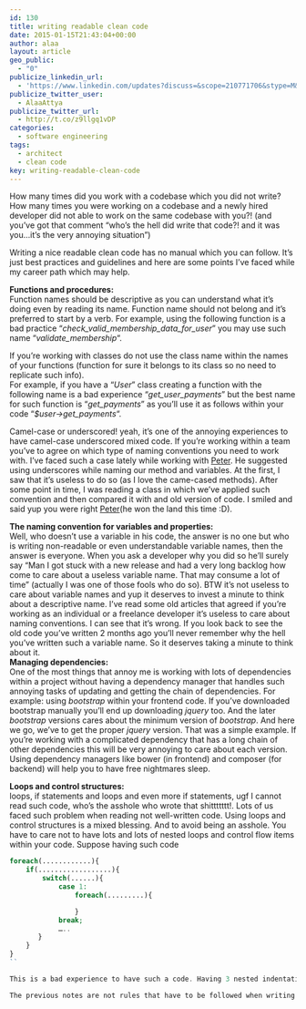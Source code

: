 ```yaml
---
id: 130
title: writing readable clean code
date: 2015-01-15T21:43:04+00:00
author: alaa
layout: article
geo_public:
  - "0"
publicize_linkedin_url:
  - 'https://www.linkedin.com/updates?discuss=&scope=210771706&stype=M&topic=5961608334749478912&type=U&a=3kmE'
publicize_twitter_user:
  - AlaaAttya
publicize_twitter_url:
  - http://t.co/z9llgq1vDP
categories:
  - software engineering
tags:
  - architect
  - clean code
key: writing-readable-clean-code
---
```

How many times did you work with a codebase which you did not write?  
How many times you were working on a codebase and a newly hired developer did not able to work on the same codebase with you?! (and you&#8217;ve got that comment &#8220;who&#8217;s the hell did write that code?! and it was you&#8230;it&#8217;s the very annoying situation&#8221;)

Writing a nice readable clean code has no manual which you can follow. It&#8217;s just best practices and guidelines and here are some points I&#8217;ve faced while my career path which may help.

**Functions and procedures:**  
Function names should be descriptive as you can understand what it&#8217;s doing even by reading its name. Function name should not belong and it&#8217;s preferred to start by a verb. For example, using the following function is a bad practice &#8220;_check\_valid\_membership\_data\_for_user_&#8221; you may use such name &#8220;_validate_membership_&#8220;.

If you&#8217;re working with classes do not use the class name within the names of your functions (function for sure it belongs to its class so no need to replicate such info).  
For example, if you have a &#8220;_User_&#8221; class creating a function with the following name is a bad experience &#8220;_get\_user\_payments_&#8221; but the best name for such function is &#8220;_get_payments_&#8221; as you&#8217;ll use it as follows within your code &#8220;_$user->get_payments_&#8220;.

Camel-case or underscored! yeah, it&#8217;s one of the annoying experiences to have camel-case underscored mixed code. If you&#8217;re working within a team you&#8217;ve to agree on which type of naming conventions you need to work with. I&#8217;ve faced such a case lately while working with <a title="Peter" href="https://twitter.com/peter_yanni" target="_blank" rel="noopener">Peter</a>. He suggested using underscores while naming our method and variables. At the first, I saw that it&#8217;s useless to do so (as I love the came-cased methods). After some point in time, I was reading a class in which we&#8217;ve applied such convention and then compared it with and old version of code. I smiled and said yup you were right <a title="Peter" href="https://twitter.com/peter_yanni" target="_blank" rel="noopener">Peter</a>(he won the land this time :D).

**The naming convention for variables and properties:**  
Well, who doesn&#8217;t use a variable in his code, the answer is no one but who is writing non-readable or even understandable variable names, then the answer is everyone. When you ask a developer why you did so he&#8217;ll surely say “Man I got stuck with a new release and had a very long backlog how come to care about a useless variable name. That may consume a lot of time” (actually I was one of those fools who do so). BTW it&#8217;s not useless to care about variable names and yup it deserves to invest a minute to think about a descriptive name. I&#8217;ve read some old articles that agreed if you&#8217;re working as an individual or a freelance developer it&#8217;s useless to care about naming conventions. I can see that it&#8217;s wrong. If you look back to see the old code you&#8217;ve written 2 months ago you&#8217;ll never remember why the hell you&#8217;ve written such a variable name. So it deserves taking a minute to think about it.  
**Managing dependencies:**  
One of the most things that annoy me is working with lots of dependencies within a project without having a dependency manager that handles such annoying tasks of updating and getting the chain of dependencies. For example: using _bootstrap_ within your frontend code. If you&#8217;ve downloaded bootstrap manually you&#8217;ll end up downloading _jquery_ too. And the later _bootstrap_ versions cares about the minimum version of _bootstrap_. And here we go, we&#8217;ve to get the proper _jquery_ version. That was a simple example. If you&#8217;re working with a complicated dependency that has a long chain of other dependencies this will be very annoying to care about each version. Using dependency managers like bower (in frontend) and composer (for backend) will help you to have free nightmares sleep.

**Loops and control structures:**  
loops, if statements and loops and even more if statements, ugf I cannot read such code, who&#8217;s the asshole who wrote that shittttttt!. Lots of us faced such problem when reading not well-written code. Using loops and control structures is a mixed blessing. And to avoid being an asshole. You have to care not to have lots and lots of nested loops and control flow items within your code. Suppose having such code

```php
foreach(............){
    if(..................){
        switch(......){
            case 1:
                foreach(.........){

                }
            break;
            …..
       }
    }
}
``

This is a bad experience to have such a code. Having 3 nested indentations is enough to have a readable code. So please do not write that shitty eye-bleeding code that has lots and lots of nested blocks.

The previous notes are not rules that have to be followed when writing code, they&#8217;re just best practices I&#8217;ve come up with. You build up better rules for better code. Just set your own rules and follow them.